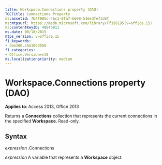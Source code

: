 ```yaml
---
title: Workspace.Connections property (DAO)
TOCTitle: Connections Property
ms:assetid: 7b4f905c-4bc1-8fa7-b608-516edfef3d8f
ms:mtpsurl: https://msdn.microsoft.com/library/Ff196195(v=office.15)
ms:contentKeyID: 48545811
ms.date: 09/18/2015
mtps_version: v=office.15
f1_keywords:
- dao360.chm1053556
f1_categories:
- Office.Version=v15
ms.localizationpriority: medium
---
```


# Workspace.Connections property (DAO)


**Applies to**: Access 2013, Office 2013

Returns a **Connections** collection that represents the current connections in the specified **Workspace**. Read-only.

## Syntax

*expression* .Connections

*expression* A variable that represents a **Workspace** object.

